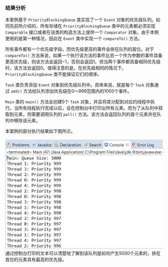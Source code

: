 ### 结果分析

本案例基于 `PriorityBlockingQueue` 类实现了一个 `Event` 对象的优先级队列。如同先前所介绍的，所有存储在 `PriorityBlockingQueue` 类中的元素都必须实现 `Comparable` 接口或者在该类的构造方法上提供一个 `Comparator` 对象。由于本例使用的是第一种情况，因此在 `Event` 类中实现一个 `compareTo()` 方法。

所有事件都有一个优先级字段，而优先级更高的事件会排在队列的首位。对于 `compareTo()` 方法来说，如果一个执行该方法的事件比另一个作为参数的事件具备更高优先级，则该方法会返回−1，否则会返回1。但当两个事件都具备相同优先级时，该方法会返回0。值得注意的是，在优先级相同的情况下， `PriorityBlockingQueue` 类不能保证它们的顺序。

`Task` 类负责添加 `Event` 对象到优先级队列中。具体来说，就是每个 `Task` 对象通过 `add()` 方法给队列添加优先级在0～999范围内的1000个事件。

`Main` 类的 `main()` 方法会创建5个 `Task` 对象，并且将其分配到对应的线程中执行。当所有线程执行完成以后，会在控制台中打印出所有元素。而为了从队列中获取到元素，则需要调用队列的 `poll()` 方法。该方法会返回队列的首个元素并在队列中移除该元素。

本案例的部分执行结果如下图所示。

![52.png](../images/52.png)
通过控制台打印的文本可以清楚地了解到该队列是如何产生5000个元素的，排在首位的元素具有最高的优先级。

